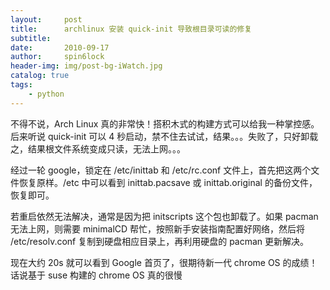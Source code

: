 ```yaml
---
layout:     post
title:      archlinux 安装 quick-init 导致根目录可读的修复
subtitle:   
date:       2010-09-17
author:     spin6lock
header-img: img/post-bg-iWatch.jpg
catalog: true
tags:
    - python
---
```

不得不说，Arch Linux 真的非常快！搭积木式的构建方式可以给我一种掌控感。后来听说 quick-init 可以 4 秒启动，禁不住去试试，结果。。。失败了，只好卸载之，结果根文件系统变成只读，无法上网。。。

经过一轮 google，锁定在 /etc/inittab 和 /etc/rc.conf 文件上，首先把这两个文件恢复原样。/etc 中可以看到 inittab.pacsave 或 inittab.original 的备份文件，恢复即可。

若重启依然无法解决，通常是因为把 initscripts 这个包也卸载了。如果 pacman 无法上网，则需要 minimalCD 帮忙，按照新手安装指南配置好网络，然后将 /etc/resolv.conf 复制到硬盘相应目录上，再利用硬盘的 pacman 更新解决。

现在大约 20s 就可以看到 Google 首页了，很期待新一代 chrome OS 的成绩！话说基于 suse 构建的 chrome OS 真的很慢
